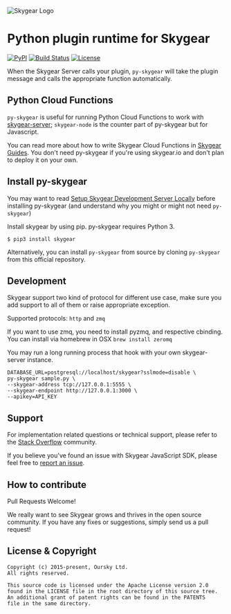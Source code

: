 ![Skygear Logo](.github/skygear-logo.png)

# Python plugin runtime for Skygear

[![PyPI](https://img.shields.io/pypi/v/skygear.svg)](https://pypi.python.org/pypi/skygear)
[![Build Status](https://travis-ci.org/SkygearIO/py-skygear.svg)](https://travis-ci.org/SkygearIO/py-skygear)
[![License](https://img.shields.io/pypi/l/skygear.svg)](https://pypi.python.org/pypi/skygear)

When the Skygear Server calls your plugin, `py-skygear` will take the plugin message and calls the appropriate function automatically.

## Python Cloud Functions
`py-skygear` is useful for running Python Cloud Functions to work with [skygear-server](https://github.com/SkygearIO/skygear-server); `skygear-node` is the counter part of py-skygear but for Javascript.

You can read more about how to write Skygear Cloud Functions in [Skygear Guides](https://docs.skygear.io/guides/cloud-function/intro-and-deployment/python/). You don't need py-skygear if you're using skygear.io and don't plan to deploy it on your own.

## Install py-skygear

You may want to read [Setup Skygear Development Server Locally](https://docs.skygear.io/guides/advanced/server/) before installing py-skygear (and understand why you might or might not need `py-skygear`)

Install skygear by using pip. py-skygear requires Python 3.

```
$ pip3 install skygear
```

Alternatively, you can install `py-skygear` from source by cloning `py-skygear` from this official repository.

## Development

Skygear support two kind of protocol for different use case, make sure you
add support to all of them or raise appropriate exception.

Supported protocols: `http` and `zmq`

If you want to use zmq, you need to install pyzmq, and respective cbinding.
You can install via homebrew in OSX `brew install zeromq`

You may run a long running process that hook with your own skygear-server
instance.
```
DATABASE_URL=postgresql://localhost/skygear?sslmode=disable \
py-skygear sample.py \
--skygear-address tcp://127.0.0.1:5555 \
--skygear-endpoint http://127.0.0.1:3000 \
--apikey=API_KEY
```


## Support

For implementation related questions or technical support, please refer to the [Stack Overflow](http://stackoverflow.com/questions/tagged/skygear) community.

If you believe you've found an issue with Skygear JavaScript SDK, please feel free to [report an issue](https://github.com/SkygearIO/py-skygear/issues).


## How to contribute

Pull Requests Welcome!

We really want to see Skygear grows and thrives in the open source community.
If you have any fixes or suggestions, simply send us a pull request!


## License & Copyright

```
Copyright (c) 2015-present, Oursky Ltd.
All rights reserved.

This source code is licensed under the Apache License version 2.0 
found in the LICENSE file in the root directory of this source tree. 
An additional grant of patent rights can be found in the PATENTS 
file in the same directory.

```

